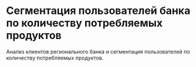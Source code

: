 # Сегментация пользователей банка по количеству потребляемых продуктов
Анализ клиентов регионального банка и сегментация пользователей по количеству потребляемых продуктов.
